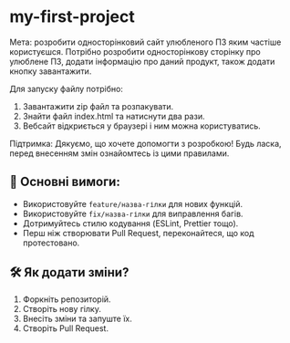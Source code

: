 # my-first-project
Мета: розробити односторінковий сайт улюбленого ПЗ яким частіше користуєшся.
Потрібно розробити односторінкову сторінку про улюблене ПЗ, додати інформацію про даний продукт, також додати кнопку завантажити.

Для запуску файлу потрібно:
1. Завантажити zip файл та розпакувати.
2. Знайти файл index.html та натиснути два рази.
3. Вебсайт відкриється у браузері і ним можна користуватись.

Підтримка:
Дякуємо, що хочете допомогти з розробкою! Будь ласка, перед внесенням змін ознайомтесь із цими правилами.

## 🔹 Основні вимоги:
- Використовуйте `feature/назва-гілки` для нових функцій.
- Використовуйте `fix/назва-гілки` для виправлення багів.
- Дотримуйтесь стилю кодування (ESLint, Prettier тощо).
- Перш ніж створювати Pull Request, переконайтеся, що код протестовано.

## 🛠 Як додати зміни?
1. Форкніть репозиторій.
2. Створіть нову гілку.
3. Внесіть зміни та запуште їх.
4. Створіть Pull Request.
